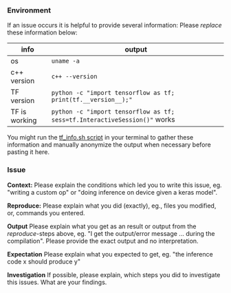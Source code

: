 ### Environment

If an issue occurs it is helpful to provide several information: Please *replace* these information below:

|info| output |
|---|---|
|os | `uname -a` |
|c++ version | `c++ --version` |
|TF version | `python -c "import tensorflow as tf; print(tf.__version__);"` |
|TF is working | `python -c "import tensorflow as tf; sess=tf.InteractiveSession()"` works |

You might run the [tf_info.sh script](https://gist.github.com/PatWie/c04f4d6a61ac201b8afa2c59fe9ba586) in your terminal to gather these information and manually anonymize the output when necessary before pasting it here.

### Issue

**Context:**
Please explain the conditions which led you to write this issue, eg. "writing a custom op" or "doing inference on device given a keras model".

**Reproduce:**
Please explain what you did (exactly), eg., files you modified, or, commands you entered.

**Output**
Please explain what you get as an result or output from the *reproduce*-steps above, eg. "I get the output/error message ... during the compilation". Please provide the exact output and no interpretation.

**Expectation**
Please explain what you expected to get, eg. "the inference code x should produce y"

**Investigation**
If possible, please explain, which steps you did to investigate this issues. What are your findings.
